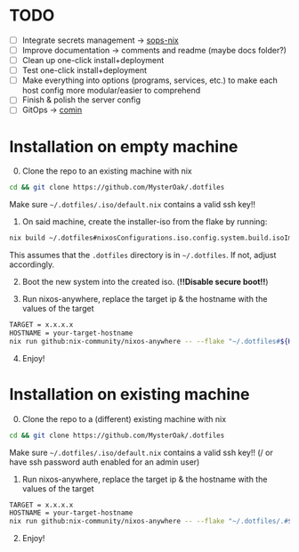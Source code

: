 # TODO
- [ ] Integrate secrets management -> [sops-nix](https://github.com/Mic92/sops-nix)
- [ ] Improve documentation -> comments and readme (maybe docs folder?)
- [ ] Clean up one-click install+deployment
- [ ] Test one-click install+deployment
- [ ] Make everything into options (programs, services, etc.) to make each host config more modular/easier to comprehend
- [ ] Finish & polish the server config
- [ ] GitOps -> [comin](https://github.com/nlewo/comin/tree/main)

# Installation on empty machine

0. Clone the repo to an existing machine with nix
```bash
cd && git clone https://github.com/MysterOak/.dotfiles
```
Make sure `~/.dotfiles/.iso/default.nix` contains a valid ssh key!!

1. On said machine, create the installer-iso from the flake by running:
```bash
nix build ~/.dotfiles#nixosConfigurations.iso.config.system.build.isoImage
```
This assumes that the `.dotfiles` directory is in `~/.dotfiles`. If not, adjust accordingly.

2. Boot the new system into the created iso. (**!!Disable secure boot!!**)

3. Run nixos-anywhere, replace the target ip & the hostname with the values of the target
```bash
TARGET = x.x.x.x
HOSTNAME = your-target-hostname
nix run github:nix-community/nixos-anywhere -- --flake "~/.dotfiles#${HOSTNAME}" --target-host nixos@"${TARGET}"
```

4. Enjoy!

# Installation on existing machine

0. Clone the repo to a (different) existing machine with nix
```bash
cd && git clone https://github.com/MysterOak/.dotfiles
```
Make sure `~/.dotfiles/.iso/default.nix` contains a valid ssh key!! (/ or have ssh password auth enabled for an admin user)

1. Run nixos-anywhere, replace the target ip & the hostname with the values of the target
```bash
TARGET = x.x.x.x
HOSTNAME = your-target-hostname
nix run github:nix-community/nixos-anywhere -- --flake "~/.dotfiles/.#${HOSTNAME}" --target-host root@"${TARGET}"
```

2. Enjoy!
